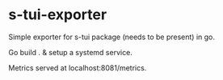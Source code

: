 # s-tui-exporter

Simple exporter for s-tui package (needs to be present) in go.

Go build . & setup a systemd service.

Metrics served at localhost:8081/metrics.